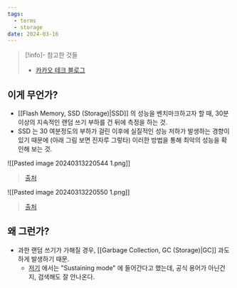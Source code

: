 ```yaml
---
tags:
  - terms
  - storage
date: 2024-03-16
---
```

> [!info]- 참고한 것들
> - [카카오 테크 블로그](https://tech.kakao.com/2016/07/14/coding-for-ssd-part-2)

## 이게 무언가?

- [[Flash Memory, SSD (Storage)|SSD]] 의 성능을 벤치마크하고자 할 때, 30분 이상의 지속적인 랜덤 쓰기 부하를 건 뒤에 측정을 하는 것.
- SSD 는 30 여분정도의 부하가 걸린 이후에 실질적인 성능 저하가 발생하는 경향이 있기 때문에 (아래 그림 보면 진자루 그렇타) 이러한 방법을 통해 최악의 성능을 확인해 보는 것.

![[Pasted image 20240313220544 1.png]]
> [출처](https://www.storagereview.com/review/samsung-ssd-840-pro-review)

![[Pasted image 20240313220550 1.png]]
> [출처](https://www.storagereview.com/review/samsung-ssd-840-pro-review)

## 왜 그런가?

- 과한 랜덤 쓰기가 가해질 경우, [[Garbage Collection, GC (Storage)|GC]] 과도하게 발생하기 때문.
	- [저기](https://tech.kakao.com/2016/07/14/coding-for-ssd-part-2) 에서는 "Sustaining mode" 에 들어간다고 했는데, 공식 용어가 아닌건지, 검색해도 잘 안나온다.